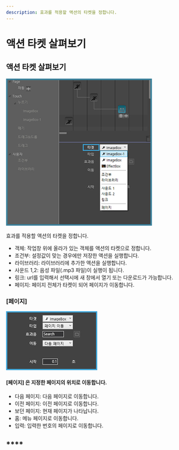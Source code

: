 ```yaml
---
description: 효과를 적용할 액션의 타켓을 정합니다.
---
```


# 액션 타켓 살펴보기

## 액션 타켓 살펴보기

![](../.gitbook/assets/5-3%20%282%29.jpg)

효과를 적용할 액션의 타켓을 정합니다.

* 객체: 작업창 위에 올라가 있는 객체를 액션의 타켓으로 정합니다.
* 조건부: 설정값이 맞는 경우에만 저장한 액션을 실행합니다. 
* 라이브러리: 라이브러리에 추가한 액션을 실행합니다.
* 사운드 1,2: 음성 파일\(.mp3 파일\)이 실행이 됩니다.
* 링크: url를 입력해서 선택시에 새 창에서 열기 또는 다운로드가 가능합니다. 
* 페이지: 페이지 전체가 타켓이 되어 페이지가 이동합니다.

### **\[페이지\]**

![](../.gitbook/assets/5-12.jpg)

#### **\[페이지\]** 은 지정한 페이지의 위치로 이동합니다.

* 다음 페이지: 다음 페이지로 이동합니다.
* 이전 페이지: 이전 페이지로 이동합니다.
* 보던 페이지: 현재 페이지가 나타납니다.
* 홈: 메뉴 페이지로 이동합니다.
* 입력: 입력한 번호의 페이지로 이동합니다.

## \*\*\*\*

